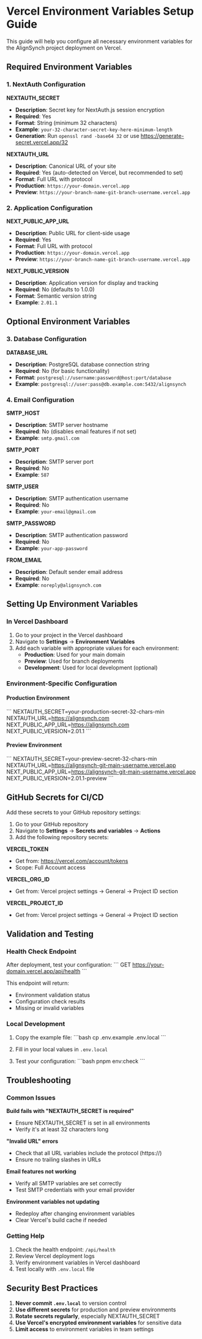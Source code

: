 # Vercel Environment Variables Setup Guide

This guide will help you configure all necessary environment variables for the AlignSynch project deployment on Vercel.

## Required Environment Variables

### 1. NextAuth Configuration

**NEXTAUTH_SECRET**
- **Description**: Secret key for NextAuth.js session encryption
- **Required**: Yes
- **Format**: String (minimum 32 characters)
- **Example**: `your-32-character-secret-key-here-minimum-length`
- **Generation**: Run `openssl rand -base64 32` or use https://generate-secret.vercel.app/32

**NEXTAUTH_URL**
- **Description**: Canonical URL of your site
- **Required**: Yes (auto-detected on Vercel, but recommended to set)
- **Format**: Full URL with protocol
- **Production**: `https://your-domain.vercel.app`
- **Preview**: `https://your-branch-name-git-branch-username.vercel.app`

### 2. Application Configuration

**NEXT_PUBLIC_APP_URL**
- **Description**: Public URL for client-side usage
- **Required**: Yes
- **Format**: Full URL with protocol
- **Production**: `https://your-domain.vercel.app`
- **Preview**: `https://your-branch-name-git-branch-username.vercel.app`

**NEXT_PUBLIC_VERSION**
- **Description**: Application version for display and tracking
- **Required**: No (defaults to 1.0.0)
- **Format**: Semantic version string
- **Example**: `2.01.1`

## Optional Environment Variables

### 3. Database Configuration

**DATABASE_URL**
- **Description**: PostgreSQL database connection string
- **Required**: No (for basic functionality)
- **Format**: `postgresql://username:password@host:port/database`
- **Example**: `postgresql://user:pass@db.example.com:5432/alignsynch`

### 4. Email Configuration

**SMTP_HOST**
- **Description**: SMTP server hostname
- **Required**: No (disables email features if not set)
- **Example**: `smtp.gmail.com`

**SMTP_PORT**
- **Description**: SMTP server port
- **Required**: No
- **Example**: `587`

**SMTP_USER**
- **Description**: SMTP authentication username
- **Required**: No
- **Example**: `your-email@gmail.com`

**SMTP_PASSWORD**
- **Description**: SMTP authentication password
- **Required**: No
- **Example**: `your-app-password`

**FROM_EMAIL**
- **Description**: Default sender email address
- **Required**: No
- **Example**: `noreply@alignsynch.com`

## Setting Up Environment Variables

### In Vercel Dashboard

1. Go to your project in the Vercel dashboard
2. Navigate to **Settings** → **Environment Variables**
3. Add each variable with appropriate values for each environment:
   - **Production**: Used for your main domain
   - **Preview**: Used for branch deployments
   - **Development**: Used for local development (optional)

### Environment-Specific Configuration

#### Production Environment
\`\`\`
NEXTAUTH_SECRET=your-production-secret-32-chars-min
NEXTAUTH_URL=https://alignsynch.com
NEXT_PUBLIC_APP_URL=https://alignsynch.com
NEXT_PUBLIC_VERSION=2.01.1
\`\`\`

#### Preview Environment
\`\`\`
NEXTAUTH_SECRET=your-preview-secret-32-chars-min
NEXTAUTH_URL=https://alignsynch-git-main-username.vercel.app
NEXT_PUBLIC_APP_URL=https://alignsynch-git-main-username.vercel.app
NEXT_PUBLIC_VERSION=2.01.1-preview
\`\`\`

## GitHub Secrets for CI/CD

Add these secrets to your GitHub repository settings:

1. Go to your GitHub repository
2. Navigate to **Settings** → **Secrets and variables** → **Actions**
3. Add the following repository secrets:

**VERCEL_TOKEN**
- Get from: https://vercel.com/account/tokens
- Scope: Full Account access

**VERCEL_ORG_ID**
- Get from: Vercel project settings → General → Project ID section

**VERCEL_PROJECT_ID**
- Get from: Vercel project settings → General → Project ID section

## Validation and Testing

### Health Check Endpoint

After deployment, test your configuration:
\`\`\`
GET https://your-domain.vercel.app/api/health
\`\`\`

This endpoint will return:
- Environment validation status
- Configuration check results
- Missing or invalid variables

### Local Development

1. Copy the example file:
\`\`\`bash
cp .env.example .env.local
\`\`\`

2. Fill in your local values in `.env.local`

3. Test your configuration:
\`\`\`bash
pnpm env:check
\`\`\`

## Troubleshooting

### Common Issues

**Build fails with "NEXTAUTH_SECRET is required"**
- Ensure NEXTAUTH_SECRET is set in all environments
- Verify it's at least 32 characters long

**"Invalid URL" errors**
- Check that all URL variables include the protocol (https://)
- Ensure no trailing slashes in URLs

**Email features not working**
- Verify all SMTP variables are set correctly
- Test SMTP credentials with your email provider

**Environment variables not updating**
- Redeploy after changing environment variables
- Clear Vercel's build cache if needed

### Getting Help

1. Check the health endpoint: `/api/health`
2. Review Vercel deployment logs
3. Verify environment variables in Vercel dashboard
4. Test locally with `.env.local` file

## Security Best Practices

1. **Never commit `.env.local`** to version control
2. **Use different secrets** for production and preview environments
3. **Rotate secrets regularly**, especially NEXTAUTH_SECRET
4. **Use Vercel's encrypted environment variables** for sensitive data
5. **Limit access** to environment variables in team settings
